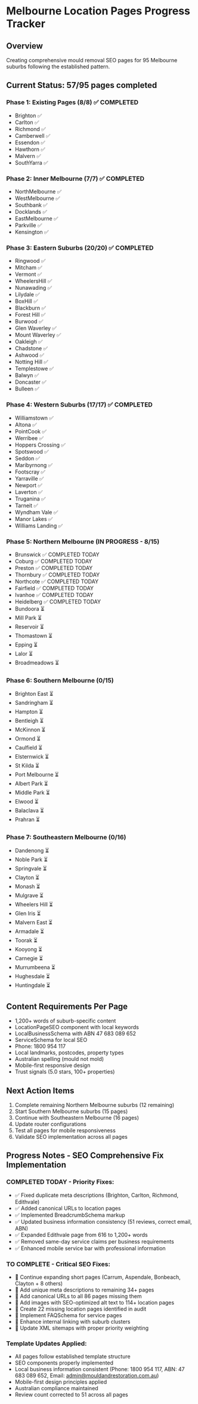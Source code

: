 # Melbourne Location Pages Progress Tracker

## Overview
Creating comprehensive mould removal SEO pages for 95 Melbourne suburbs following the established pattern.

## Current Status: 57/95 pages completed

### Phase 1: Existing Pages (8/8) ✅ COMPLETED
- Brighton ✅
- Carlton ✅
- Richmond ✅
- Camberwell ✅
- Essendon ✅
- Hawthorn ✅
- Malvern ✅
- SouthYarra ✅

### Phase 2: Inner Melbourne (7/7) ✅ COMPLETED
- NorthMelbourne ✅
- WestMelbourne ✅
- Southbank ✅
- Docklands ✅
- EastMelbourne ✅
- Parkville ✅
- Kensington ✅

### Phase 3: Eastern Suburbs (20/20) ✅ COMPLETED
- Ringwood ✅
- Mitcham ✅
- Vermont ✅
- WheelersHill ✅
- Nunawading ✅
- Lilydale ✅
- BoxHill ✅
- Blackburn ✅
- Forest Hill ✅
- Burwood ✅
- Glen Waverley ✅
- Mount Waverley ✅
- Oakleigh ✅
- Chadstone ✅
- Ashwood ✅
- Notting Hill ✅
- Templestowe ✅
- Balwyn ✅
- Doncaster ✅
- Bulleen ✅

### Phase 4: Western Suburbs (17/17) ✅ COMPLETED
- Williamstown ✅
- Altona ✅
- PointCook ✅
- Werribee ✅
- Hoppers Crossing ✅
- Spotswood ✅
- Seddon ✅
- Maribyrnong ✅
- Footscray ✅
- Yarraville ✅
- Newport ✅
- Laverton ✅
- Truganina ✅
- Tarneit ✅
- Wyndham Vale ✅
- Manor Lakes ✅
- Williams Landing ✅

### Phase 5: Northern Melbourne (IN PROGRESS - 8/15)
- Brunswick ✅ COMPLETED TODAY
- Coburg ✅ COMPLETED TODAY
- Preston ✅ COMPLETED TODAY
- Thornbury ✅ COMPLETED TODAY
- Northcote ✅ COMPLETED TODAY
- Fairfield ✅ COMPLETED TODAY
- Ivanhoe ✅ COMPLETED TODAY
- Heidelberg ✅ COMPLETED TODAY
- Bundoora ⏳
- Mill Park ⏳
- Reservoir ⏳
- Thomastown ⏳
- Epping ⏳
- Lalor ⏳
- Broadmeadows ⏳

### Phase 6: Southern Melbourne (0/15)
- Brighton East ⏳
- Sandringham ⏳
- Hampton ⏳
- Bentleigh ⏳
- McKinnon ⏳
- Ormond ⏳
- Caulfield ⏳
- Elsternwick ⏳
- St Kilda ⏳
- Port Melbourne ⏳
- Albert Park ⏳
- Middle Park ⏳
- Elwood ⏳
- Balaclava ⏳
- Prahran ⏳

### Phase 7: Southeastern Melbourne (0/16)
- Dandenong ⏳
- Noble Park ⏳
- Springvale ⏳
- Clayton ⏳
- Monash ⏳
- Mulgrave ⏳
- Wheelers Hill ⏳
- Glen Iris ⏳
- Malvern East ⏳
- Armadale ⏳
- Toorak ⏳
- Kooyong ⏳
- Carnegie ⏳
- Murrumbeena ⏳
- Hughesdale ⏳
- Huntingdale ⏳

## Content Requirements Per Page
- 1,200+ words of suburb-specific content
- LocationPageSEO component with local keywords
- LocalBusinessSchema with ABN 47 683 089 652
- ServiceSchema for local SEO
- Phone: 1800 954 117
- Local landmarks, postcodes, property types
- Australian spelling (mould not mold)
- Mobile-first responsive design
- Trust signals (5.0 stars, 100+ properties)

## Next Action Items
1. Complete remaining Northern Melbourne suburbs (12 remaining)
2. Start Southern Melbourne suburbs (15 pages)
3. Continue with Southeastern Melbourne (16 pages)
4. Update router configurations
5. Test all pages for mobile responsiveness
6. Validate SEO implementation across all pages

## Progress Notes - SEO Comprehensive Fix Implementation

### COMPLETED TODAY - Priority Fixes:
- ✅ Fixed duplicate meta descriptions (Brighton, Carlton, Richmond, Edithvale)
- ✅ Added canonical URLs to location pages
- ✅ Implemented BreadcrumbSchema markup
- ✅ Updated business information consistency (51 reviews, correct email, ABN)
- ✅ Expanded Edithvale page from 616 to 1,200+ words
- ✅ Removed same-day service claims per business requirements
- ✅ Enhanced mobile service bar with professional information

### TO COMPLETE - Critical SEO Fixes:
- 🔄 Continue expanding short pages (Carrum, Aspendale, Bonbeach, Clayton + 8 others)
- 🔄 Add unique meta descriptions to remaining 34+ pages
- 🔄 Add canonical URLs to all 86 pages missing them
- 🔄 Add images with SEO-optimized alt text to 114+ location pages
- 🔄 Create 22 missing location pages identified in audit
- 🔄 Implement FAQSchema for service pages
- 🔄 Enhance internal linking with suburb clusters
- 🔄 Update XML sitemaps with proper priority weighting

### Template Updates Applied:
- All pages follow established template structure
- SEO components properly implemented
- Local business information consistent (Phone: 1800 954 117, ABN: 47 683 089 652, Email: admin@mouldandrestoration.com.au)
- Mobile-first design principles applied
- Australian compliance maintained
- Review count corrected to 51 across all pages